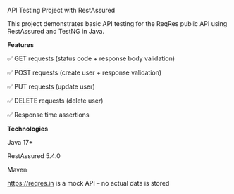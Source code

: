 API Testing Project with RestAssured 

This project demonstrates basic API testing for the ReqRes public API using RestAssured and TestNG in Java.

<b> Features </b>

✅ GET requests (status code + response body validation)

✅ POST requests (create user + response validation)

✅ PUT requests (update user)

✅ DELETE requests (delete user)

✅  Response time assertions



<b> Technologies </b>
 
Java 17+

RestAssured 5.4.0

Maven

https://reqres.in is a mock API – no actual data is stored


